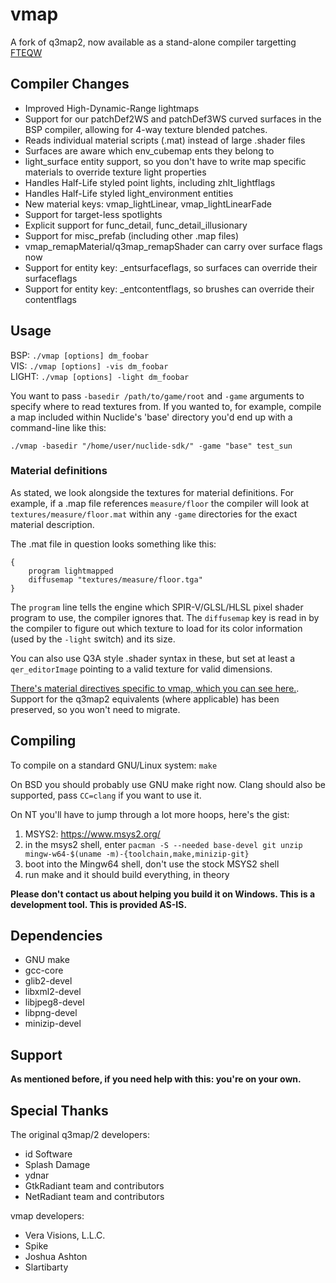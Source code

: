 # vmap

A fork of q3map2, now available as a stand-alone compiler targetting [FTEQW](https://www.fteqw.org/)


## Compiler Changes
- Improved High-Dynamic-Range lightmaps
- Support for our patchDef2WS and patchDef3WS curved surfaces in the BSP compiler, allowing for 4-way texture blended patches.
- Reads individual material scripts (.mat) instead of large .shader files
- Surfaces are aware which env_cubemap ents they belong to
- light_surface entity support, so you don't have to write map specific materials to override texture light properties
- Handles Half-Life styled point lights, including zhlt_lightflags
- Handles Half-Life styled light_environment entities
- New material keys: vmap_lightLinear, vmap_lightLinearFade
- Support for target-less spotlights
- Explicit support for func_detail, func_detail_illusionary
- Support for misc_prefab (including other .map files)
- vmap_remapMaterial/q3map_remapShader can carry over surface flags now
- Support for entity key: _entsurfaceflags, so surfaces can override their surfaceflags
- Support for entity key: _entcontentflags, so brushes can override their contentflags

## Usage

BSP: `./vmap [options] dm_foobar`  
VIS:  `./vmap [options] -vis dm_foobar`  
LIGHT: `./vmap [options] -light dm_foobar`

You want to pass `-basedir /path/to/game/root` and `-game` arguments to specify where to read textures from. If you wanted to, for example, compile a map included within Nuclide's 'base' directory you'd end up with a command-line like this:

`./vmap -basedir "/home/user/nuclide-sdk/" -game "base" test_sun`

### Material definitions

As stated, we look alongside the textures for material definitions.
For example, if a .map file references `measure/floor` the compiler will look
at `textures/measure/floor.mat` within any `-game` directories for the exact material description.

The .mat file in question looks something like this:

```
{
	program lightmapped
	diffusemap "textures/measure/floor.tga"
}
```

The `program` line tells the engine which SPIR-V/GLSL/HLSL pixel shader program to use, the compiler ignores that. The `diffusemap` key is read in by the compiler to figure out which texture to load for its color information (used by the `-light` switch) and its size.

You can also use Q3A style .shader syntax in these, but set at least a `qer_editorImage` pointing to a valid texture for valid dimensions.

[There's material directives specific to vmap, which you can see here.](https://developer.vera-visions.com/d6/d06/mat_vmap.html). Support for the q3map2 equivalents (where applicable) has been preserved, so you won't need to migrate.

## Compiling
To compile on a standard GNU/Linux system:
`make`

On BSD you should probably use GNU make right now.
Clang should also be supported, pass `CC=clang` if you want to use it.

On NT you'll have to jump through a lot more hoops, here's the gist:

1. MSYS2: https://www.msys2.org/
2. in the msys2 shell, enter `pacman -S --needed base-devel git unzip mingw-w64-$(uname -m)-{toolchain,make,minizip-git}`
3. boot into the Mingw64 shell, don't use the stock MSYS2 shell
4. run make and it should build everything, in theory

**Please don't contact us about helping you build it on Windows. This is a development tool. This is provided AS-IS.**

## Dependencies
* GNU make
* gcc-core
* glib2-devel
* libxml2-devel
* libjpeg8-devel
* libpng-devel
* minizip-devel

## Support
**As mentioned before, if you need help with this: you're on your own.**

## Special Thanks

The original q3map/2 developers: 
- id Software
- Splash Damage
- ydnar
- GtkRadiant team and contributors
- NetRadiant team and contributors

vmap developers:
- Vera Visions, L.L.C.
- Spike
- Joshua Ashton
- Slartibarty